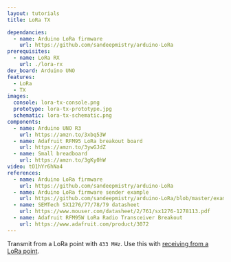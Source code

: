 ```yaml
---
layout: tutorials
title: LoRa TX

dependancies:
  - name: Arduino LoRa firmware
    url: https://github.com/sandeepmistry/arduino-LoRa
prerequisites:
  - name: LoRa RX
    url: ./lora-rx
dev_board: Arduino UNO
features:
  - LoRa
  - TX
images:
  console: lora-tx-console.png
  prototype: lora-tx-prototype.jpg
  schematic: lora-tx-schematic.png
components:
  - name: Arduino UNO R3
    url: https://amzn.to/3xbq53W
  - name: Adafruit RFM95 LoRa breakout board
    url: https://amzn.to/3ywGJdZ
  - name: Small breadboard
    url: https://amzn.to/3gKy0hW
video: tO1hYr6hNa4
references:
  - name: Arduino LoRa firmware
    url: https://github.com/sandeepmistry/arduino-LoRa
  - name: Arduino LoRa firmware sender example
    url: https://github.com/sandeepmistry/arduino-LoRa/blob/master/examples/LoRaSender/LoRaSender.ino
  - name: SEMTech SX1276/77/78/79 datasheet
    url: https://www.mouser.com/datasheet/2/761/sx1276-1278113.pdf
  - name: Adafruit RFM95W LoRa Radio Transceiver Breakout
    url: https://www.adafruit.com/product/3072
---
```


Transmit from a LoRa point with `433 MHz`. Use this with [receiving from a LoRa point](lora-rx).
